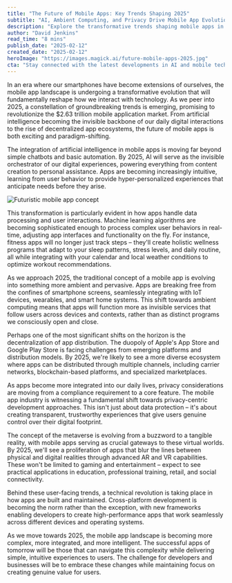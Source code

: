 ```yaml
---
title: "The Future of Mobile Apps: Key Trends Shaping 2025"
subtitle: "AI, Ambient Computing, and Privacy Drive Mobile App Evolution"
description: "Explore the transformative trends shaping mobile apps in 2025, from AI integration and ambient computing to privacy-first development and the metaverse. Learn how these changes will revolutionize user experiences and create new opportunities in the $2.63 trillion mobile application market."
author: "David Jenkins"
read_time: "8 mins"
publish_date: "2025-02-12"
created_date: "2025-02-12"
heroImage: "https://images.magick.ai/future-mobile-apps-2025.jpg"
cta: "Stay connected with the latest developments in AI and mobile technology by following MagickAI on LinkedIn, where we regularly share insights and updates about the evolving digital landscape."
---
```


In an era where our smartphones have become extensions of ourselves, the mobile app landscape is undergoing a transformative evolution that will fundamentally reshape how we interact with technology. As we peer into 2025, a constellation of groundbreaking trends is emerging, promising to revolutionize the $2.63 trillion mobile application market. From artificial intelligence becoming the invisible backbone of our daily digital interactions to the rise of decentralized app ecosystems, the future of mobile apps is both exciting and paradigm-shifting.

The integration of artificial intelligence in mobile apps is moving far beyond simple chatbots and basic automation. By 2025, AI will serve as the invisible orchestrator of our digital experiences, powering everything from content creation to personal assistance. Apps are becoming increasingly intuitive, learning from user behavior to provide hyper-personalized experiences that anticipate needs before they arise.

![Futuristic mobile app concept](https://i.magick.ai/PIXE/1739392512702_magick_img.webp)

This transformation is particularly evident in how apps handle data processing and user interactions. Machine learning algorithms are becoming sophisticated enough to process complex user behaviors in real-time, adjusting app interfaces and functionality on the fly. For instance, fitness apps will no longer just track steps – they'll create holistic wellness programs that adapt to your sleep patterns, stress levels, and daily routine, all while integrating with your calendar and local weather conditions to optimize workout recommendations.

As we approach 2025, the traditional concept of a mobile app is evolving into something more ambient and pervasive. Apps are breaking free from the confines of smartphone screens, seamlessly integrating with IoT devices, wearables, and smart home systems. This shift towards ambient computing means that apps will function more as invisible services that follow users across devices and contexts, rather than as distinct programs we consciously open and close.

Perhaps one of the most significant shifts on the horizon is the decentralization of app distribution. The duopoly of Apple's App Store and Google Play Store is facing challenges from emerging platforms and distribution models. By 2025, we're likely to see a more diverse ecosystem where apps can be distributed through multiple channels, including carrier networks, blockchain-based platforms, and specialized marketplaces.

As apps become more integrated into our daily lives, privacy considerations are moving from a compliance requirement to a core feature. The mobile app industry is witnessing a fundamental shift towards privacy-centric development approaches. This isn't just about data protection – it's about creating transparent, trustworthy experiences that give users genuine control over their digital footprint.

The concept of the metaverse is evolving from a buzzword to a tangible reality, with mobile apps serving as crucial gateways to these virtual worlds. By 2025, we'll see a proliferation of apps that blur the lines between physical and digital realities through advanced AR and VR capabilities. These won't be limited to gaming and entertainment – expect to see practical applications in education, professional training, retail, and social connectivity.

Behind these user-facing trends, a technical revolution is taking place in how apps are built and maintained. Cross-platform development is becoming the norm rather than the exception, with new frameworks enabling developers to create high-performance apps that work seamlessly across different devices and operating systems.

As we move towards 2025, the mobile app landscape is becoming more complex, more integrated, and more intelligent. The successful apps of tomorrow will be those that can navigate this complexity while delivering simple, intuitive experiences to users. The challenge for developers and businesses will be to embrace these changes while maintaining focus on creating genuine value for users.